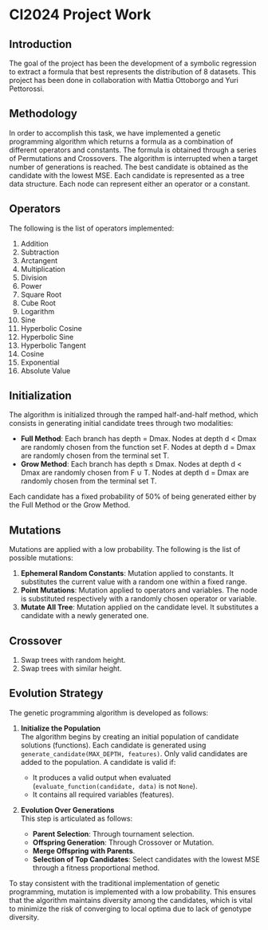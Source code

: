 # CI2024 Project Work


## Introduction
The goal of the project has been the development of a symbolic regression to extract a formula that best represents the distribution of 8 datasets. This project has been done in collaboration with Mattia Ottoborgo and Yuri Pettorossi.

## Methodology
In order to accomplish this task, we have implemented a genetic programming algorithm which returns a formula as a combination of different operators and constants. The formula is obtained through a series of Permutations and Crossovers. The algorithm is interrupted when a target number of generations is reached. The best candidate is obtained as the candidate with the lowest MSE. Each candidate is represented as a tree data structure. Each node can represent either an operator or a constant.

## Operators
The following is the list of operators implemented:

1. Addition
2. Subtraction
3. Arctangent
4. Multiplication
5. Division
6. Power
7. Square Root
8. Cube Root
9. Logarithm
10. Sine
11. Hyperbolic Cosine
12. Hyperbolic Sine
13. Hyperbolic Tangent
14. Cosine
15. Exponential
16. Absolute Value

## Initialization
The algorithm is initialized through the ramped half-and-half method, which consists in generating initial candidate trees through two modalities:
- **Full Method**: Each branch has depth = Dmax. Nodes at depth d < Dmax are randomly chosen from the function set F. Nodes at depth d = Dmax are randomly chosen from the terminal set T.
- **Grow Method**: Each branch has depth ≤ Dmax. Nodes at depth d < Dmax are randomly chosen from F ∪ T. Nodes at depth d = Dmax are randomly chosen from the terminal set T.

Each candidate has a fixed probability of 50% of being generated either by the Full Method or the Grow Method.

## Mutations
Mutations are applied with a low probability. The following is the list of possible mutations:
1. **Ephemeral Random Constants**: Mutation applied to constants. It substitutes the current value with a random one within a fixed range.
2. **Point Mutations**: Mutation applied to operators and variables. The node is substituted respectively with a randomly chosen operator or variable.
3. **Mutate All Tree**: Mutation applied on the candidate level. It substitutes a candidate with a newly generated one.

## Crossover
1. Swap trees with random height.
2. Swap trees with similar height.

## Evolution Strategy
The genetic programming algorithm is developed as follows:
1. **Initialize the Population**  
   The algorithm begins by creating an initial population of candidate solutions (functions). Each candidate is generated using `generate_candidate(MAX_DEPTH, features)`. Only valid candidates are added to the population. A candidate is valid if:
   - It produces a valid output when evaluated (`evaluate_function(candidate, data)` is not `None`).
   - It contains all required variables (features).

2. **Evolution Over Generations**  
   This step is articulated as follows:
   - **Parent Selection**: Through tournament selection.
   - **Offspring Generation**: Through Crossover or Mutation.
   - **Merge Offspring with Parents**.
   - **Selection of Top Candidates**: Select candidates with the lowest MSE through a fitness proportional method.

To stay consistent with the traditional implementation of genetic programming, mutation is implemented with a low probability. This ensures that the algorithm maintains diversity among the candidates, which is vital to minimize the risk of converging to local optima due to lack of genotype diversity.
